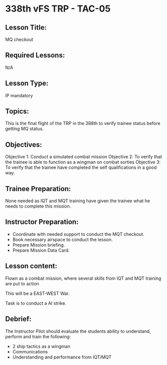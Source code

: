 # 338th vFS TRP - TAC-05

## Lesson Title:
MQ checkout

## Required Lessons:
N/A

## Lesson Type:
IP mandatory

## Topics:
This is the final flight of the TRP in the 388th to verify trainee status before getting MQ status.

## Objectives:
Objective 1: Conduct a simulated combat mission
Objective 2: To verify that the trainee is able to function as a wingman on combat sorties
Objective 3: To verify that the trainee have completed the self qualifications in a good way.



## Trainee Preparation:
None needed as IQT and MQT training have given the trainee what he needs to complete this mission.



## Instructor Preparation:
- Coordinate with needed support to conduct the MQT checkout.
- Book necessary airspace to conduct the lesson.
- Prepare Mission briefing.
- Prepare Mission Data Card.





## Lesson content:
Flown as a combat mission, where several skills from IQT and MQT training are put to action

This will be a EAST-WEST War.

Task is to conduct a AI strike.


## Debrief:
The Instructor Pilot should evaluate the students ability to understand, perform and train the following:
- 2 ship tactics as a wingman
- Communications
- Understanding and performance from IQT/MQT
